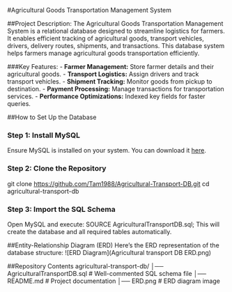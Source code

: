 #Agricultural Goods Transportation Management System

  ##Project Description:
    The Agricultural Goods Transportation Management System is a relational database designed to streamline logistics for farmers. It enables efficient tracking of 
    agricultural goods, transport vehicles, drivers, delivery routes, shipments, and transactions. This database system helps farmers manage agricultural goods 
    transportation efficiently. 
    
 ###Key Features:
    - **Farmer Management:** Store farmer details and their agricultural goods. 
    - **Transport Logistics:** Assign drivers and track transport vehicles. 
    - **Shipment Tracking:** Monitor goods from pickup to destination. 
    - **Payment Processing:** Manage transactions for transportation services. 
    - **Performance Optimizations:** Indexed key fields for faster queries.
  
 ##How to Set Up the Database
  ### **Step 1: Install MySQL**
  Ensure MySQL is installed on your system. You can download it [here](https://dev.mysql.com/downloads/).
  
  ### **Step 2: Clone the Repository**
  git clone https://github.com/Tam1988/Agricultural-Transport-DB.git
  cd agricultural-transport-db
  
  ### **Step 3: Import the SQL Schema**
  Open MySQL and execute:
  SOURCE AgriculturalTransportDB.sql;
  This will create the database and all required tables automatically.
  
 ##Entity-Relationship Diagram (ERD)
  Here’s the ERD representation of the database structure:
  ![ERD Diagram](Agricultural transport DB ERD.png)
 
 ##Repository Contents
  agricultural-transport-db/
  │── AgriculturalTransportDB.sql   # Well-commented SQL schema file
  │── README.md                     # Project documentation
  │── ERD.png                       # ERD diagram image
  
